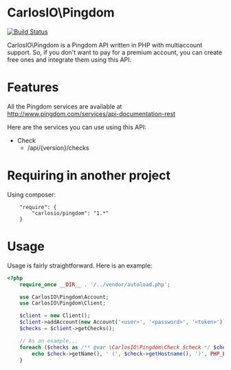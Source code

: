 CarlosIO\Pingdom
================

[![Build Status](https://secure.travis-ci.org/carlosbuenosvinos/php-pingdom-api.png?branch=master)](http://travis-ci.org/carlosbuenosvinos/php-pingdom-api)

CarlosIO\Pingdom is a Pingdom API written in PHP
with multiaccount support. So, if you don't want
to pay for a premium account, you can create free
ones and integrate them using this API.

Features
========
All the Pingdom services are available at http://www.pingdom.com/services/api-documentation-rest

Here are the services you can use using this API:
* Check
  * /api/{version}/checks

Requiring in another project
============================
Using composer:

```
    "require": {
        "carlosio/pingdom": "1.*"
    }
```

Usage
=====
Usage is fairly straightforward. Here is an example:

```php
<?php
    require_once __DIR__ . '/../vendor/autoload.php';

    use CarlosIO\Pingdom\Account;
    use CarlosIO\Pingdom\Client;

    $client = new Client();
    $client->addAccount(new Account('<user>', '<password>', '<token>'));
    $checks = $client->getChecks();

    // As an example...
    foreach ($checks as /** @var \CarlosIO\Pingdom\Check $check */ $check) {
        echo $check->getName(), ' (', $check->getHostname(), ')', PHP_EOL, $check->getStatus(), ' ', $check->getLastResponseTime(), PHP_EOL;
    }
```